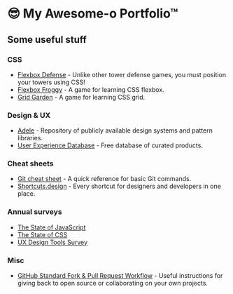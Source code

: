 # 😎 My Awesome-o Portfolio™

## Some useful stuff

### CSS

- [Flexbox Defense](http://www.flexboxdefense.com/) - Unlike other tower defense games, you must position your towers using CSS!
- [Flexbox Froggy](https://flexboxfroggy.com/) - A game for learning CSS flexbox.
- [Grid Garden](https://cssgridgarden.com/) - A game for learning CSS grid.

### Design & UX

- [Adele](https://adele.uxpin.com/) - Repository of publicly available design systems and pattern libraries.
- [User Experience Database](https://www.uxdatabase.io/product-database) - Free database of curated products.

### Cheat sheets

- [Git cheat sheet](https://www.atlassian.com/git/tutorials/atlassian-git-cheatsheet) - A quick reference for basic Git commands.
- [Shortcuts.design](https://shortcuts.design/) - Every shortcut for designers and developers in one place.

### Annual surveys

- [The State of JavaScript](https://stateofjs.com/)
- [The State of CSS](https://stateofcss.com/)
- [UX Design Tools Survey](https://uxtools.co/survey-2020/)

### Misc

- [GitHub Standard Fork & Pull Request Workflow](https://gist.github.com/Chaser324/ce0505fbed06b947d962) - Useful instructions for giving back to open source or collaborating on your own projects.
